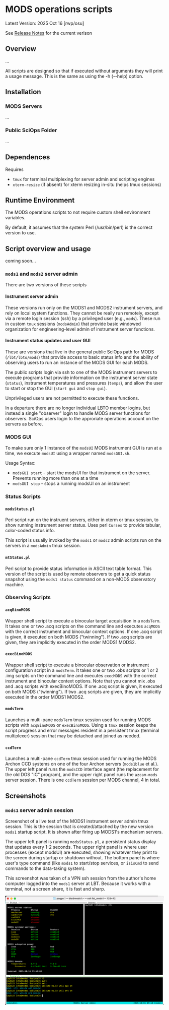 # MODS operations scripts

Latest Version: 2025 Oct 16 [rwp/osu]

See [Release Notes](releases.md) for the current verison

## Overview

...

All scripts are designed so that if executed without arguments they
will print a usage message.  This is the same as using the -h (--help)
option.

## Installation

### MODS Servers

...

### Public SciOps Folder

...


## Dependences

Requires
 * `tmux` for terminal multiplexing for server admin and scripting engines
 * `xterm-resize` (if absent) for xterm resizing in-situ (helps tmux sessions)


## Runtime Environment

The MODS operations scripts to not require custom shell environment variables.

By default, it assumes that the system Perl (/usr/bin/perl) is the correct version to use.

## Script overview and usage

coming soon...

### `mods1` and `mods2` server admin

There are two versions of these scripts

#### Instrument server admin

These versions run only on the MODS1 and MODS2 instrument servers, and rely on local
system functions.  They cannot be reaily run remotely, except via a remote login session
(ssh) by a privileged user (e.g., `mods`).  These run in custom `tmux` sessions
(`modsAdmin`) that provide basic windowed organization for engineering-level admin
of instrument server functions.

#### Instrument status updates and user GUI

These are versions that live in the general public SciOps path for MODS (`/lbt/lbto/mods`)
that provide access to basic status info and the ability of observing users to run
an instance of the MODS GUI for each MODS.

The public scripts login via ssh to one of the MODS instrument servers to execute programs
that provide information on the instrument server state (`status`), instrument temperatures
and pressures (`temps`), and allow the user to start or stop the GUI (`start gui` and `stop gui`).

Unprivileged users are not permitted to execute these functions.

In a departure there are no longer individual LBTO member logins, but instead a single "observer"
login to handle MODS server functions for observers. SciOps users login to the approriate
operations account on the servers as before.

### MODS GUI

To make sure only 1 instance of the `modsUI` MODS instrument GUI is run at a time, we execute `modsUI` using a
wrapper named `modsGUI.sh`.

Usage Syntax:
 * `modsGUI start` - start the modsUI for that instrument on the server. Prevents running more than one at a time
 * `modsGUI stop` - stops a running modsUI on an instrument
 

### Status Scripts

#### `modsStatus.pl`

Perl script run on the instruent servers, either in xterm or tmux session, to show running instrument
server status.  Uses perl `Curses` to provide tabular, color-coded status info.

This script is usually invoked by the `mods1` or `mods2` admin scripts run on the servers in a
`modsAdmin` tmux session.

#### `mtStatus.pl`

Perl script to provide status information in ASCII text table format.  This version of the script
is used by remote observers to get a quick status snapshot using the `mods1 status` command on
a non-MODS observatory machine.

### Observing Scripts

#### `acqBinoMODS`

Wrapper shell script to execute a binocular target acquisition in a
`modsTerm`.  It takes one or two .acq scripts on the command line and
executes `acqMODS` with the correct instrument and binocular context
options.  If one .acq script is given, it executed on both MODS
("twinning").  If two .acq scripts are given, they are implicitly
executed in the order MODS1 MODS2.

#### `execBinoMODS`

Wrapper shell script to execute a binocular observation or instrument
configuration script in a `modsTerm`.  It takes one or two .obs
scripts or 1 or 2 .img scripts on the command line and executes
`execMODS` with the correct instrument and binocular context options.
Note that you cannot mix .obs and .acq scripts with execBinoMODS.  If
one .acq script is given, it executed on both MODS ("twinning").  If
two .acq scripts are given, they are implicitly executed in the order
MODS1 MODS2.

#### `modsTerm`

Launches a multi-pane `modsTerm` tmux session used for running MODS
scripts with `acqBinoMODS` or `execBinoMODS`. Using a `tmux` session
keeps the script progress and error messages resident in a persistent
tmux (terminal multiplexer) session that may be detached and joined as
needed.

#### `ccdTerm`

Launches a multi-pane `ccdTerm` tmux session used for running the MODS
Archon CCD systems on one of the four Archon servers (`mods1blue` et
al.).  The upper left panel runs the `modsCCD` interface agent (the
replacement for the old DOS "IC" program), and the upper right panel
runs the `azcam-mods` server session.  There is one `ccdTerm` session
per MODS channel, 4 in total.

## Screenshots

### `mods1` server admin session

Screenshot of a live test of the MODS1 instrument server admin tmux
session.  This is the session that is created/attached by the new
version `mods1` startup script.  It is shown after firing up MODS1's
mechanism servers.

The upper left panel is running `modsStatus.pl`, a persistent status
display that updates every 1-2 seconds.  The upper right panel is
where user processes (except modsUI) are executed, showing whatever
they print to the screen during startup or shutdown without.  The
bottom panel is where user's type command (like `mods1` to start/stop
services, or `isisCmd` to send commands to the data-taking system).

This screenshot was taken of a VPN ssh session from the author's home
computer logged into the `mods1` server at LBT.  Because it works with
a terminal, not a screen share, it is fast and sharp.


![mods1 server admin tmux session live test with MODS1 on 2025 Oct 15](Screenshots/mods1_agwOn.png)
